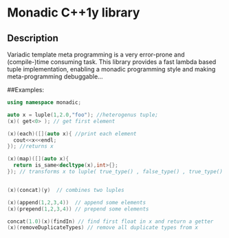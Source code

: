 # Monadic C++1y library

## Description

Variadic template meta programming is a very error-prone and (compile-)time consuming task.
This library provides a fast lambda based tuple implementation, enabling a monadic programming style and making meta-programming debuggable...

##Examples:

```c++
using namespace monadic;

auto x = luple(1,2.0,"foo"); //heterogenus tuple;
(x)( get<0> ); // get first element

(x)(each)([](auto x){ //print each element
  cout<<x<<endl;
}); //returns x

(x)(map)([](auto x){
  return is_same<decltype(x),int>{};
}); // transforms x to luple( true_type() , false_type() , true_type() )


(x)(concat)(y)  // combines two luples

(x)(append(1,2,3,4))  // append some elements
(x)(prepend(1,2,3,4)) // prepend some elements

concat(1.0)(x)(findIn) // find first float in x and return a getter
(x)(removeDuplicateTypes) // remove all duplicate types from x

```



